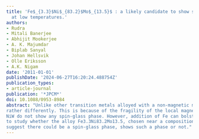 ```yaml
---
title: 'Fe$_{3.3}$Ni$_{83.2}$Mo$_{13.5}$ : a likely candidate to show spin-glass behaviour
  at low temperatures.'
authors:
- Rudra
- Mitali Banerjee
- Abhijit Mookerjee
- A. K. Majumdar
- Biplab Sanyal
- Johan Hellsvik
- Olle Eriksson
- A.K. Nigam
date: '2011-01-01'
publishDate: '2024-06-27T16:20:24.488754Z'
publication_types:
- article-journal
publication: '*JPCM*'
doi: 10.1088/0953-8984
abstract: "Unlike other transition metals alloyed with a non-magnetic metal, alloys of Ni behave
rather differently. This is because of the fragility of the local magnetic moment on Ni. NiMo and
NiW do not show any spin-glass phase. However, addition of Fe can bolster the moment on Ni. We wish
to study whether the alloy Fe3.3Ni83.2Mo13.5, chosen near a composition where mean-field estimates
suggest there could be a spin-glass phase, shows such a phase or not."
---
```

